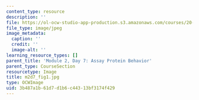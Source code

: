 ```yaml
---
content_type: resource
description: ''
file: https://ol-ocw-studio-app-production.s3.amazonaws.com/courses/20-109-laboratory-fundamentals-in-biological-engineering-spring-2010/3b487a1b61d7d1b6c44313bf3174f429_m2d7_fig1.jpg
file_type: image/jpeg
image_metadata:
  caption: ''
  credit: ''
  image-alt: ''
learning_resource_types: []
parent_title: 'Module 2, Day 7: Assay Protein Behavior'
parent_type: CourseSection
resourcetype: Image
title: m2d7_fig1.jpg
type: OCWImage
uid: 3b487a1b-61d7-d1b6-c443-13bf3174f429
---
```

